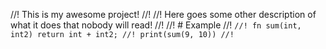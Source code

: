 //! This is my awesome project!
//!
//! Here goes some other description of what it does that nobody will read!
//!
//! # Example
//! ```
//! fn sum(int, int2) return int + int2;
//! print(sum(9, 10))
//! ```